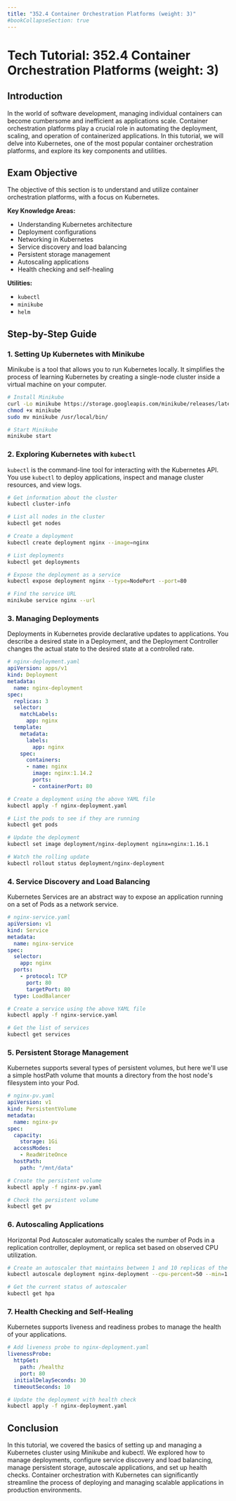 ```yaml
---
title: "352.4 Container Orchestration Platforms (weight: 3)"
#bookCollapseSection: true
---
```


# Tech Tutorial: 352.4 Container Orchestration Platforms (weight: 3)

## Introduction

In the world of software development, managing individual containers can become cumbersome and inefficient as applications scale. Container orchestration platforms play a crucial role in automating the deployment, scaling, and operation of containerized applications. In this tutorial, we will delve into Kubernetes, one of the most popular container orchestration platforms, and explore its key components and utilities.

## Exam Objective

The objective of this section is to understand and utilize container orchestration platforms, with a focus on Kubernetes.

**Key Knowledge Areas:**
- Understanding Kubernetes architecture
- Deployment configurations
- Networking in Kubernetes
- Service discovery and load balancing
- Persistent storage management
- Autoscaling applications
- Health checking and self-healing

**Utilities:**
- `kubectl`
- `minikube`
- `helm`

## Step-by-Step Guide

### 1. Setting Up Kubernetes with Minikube

Minikube is a tool that allows you to run Kubernetes locally. It simplifies the process of learning Kubernetes by creating a single-node cluster inside a virtual machine on your computer.

```bash
# Install Minikube
curl -Lo minikube https://storage.googleapis.com/minikube/releases/latest/minikube-linux-amd64
chmod +x minikube
sudo mv minikube /usr/local/bin/

# Start Minikube
minikube start
```

### 2. Exploring Kubernetes with `kubectl`

`kubectl` is the command-line tool for interacting with the Kubernetes API. You use `kubectl` to deploy applications, inspect and manage cluster resources, and view logs.

```bash
# Get information about the cluster
kubectl cluster-info

# List all nodes in the cluster
kubectl get nodes

# Create a deployment
kubectl create deployment nginx --image=nginx

# List deployments
kubectl get deployments

# Expose the deployment as a service
kubectl expose deployment nginx --type=NodePort --port=80

# Find the service URL
minikube service nginx --url
```

### 3. Managing Deployments

Deployments in Kubernetes provide declarative updates to applications. You describe a desired state in a Deployment, and the Deployment Controller changes the actual state to the desired state at a controlled rate.

```yaml
# nginx-deployment.yaml
apiVersion: apps/v1
kind: Deployment
metadata:
  name: nginx-deployment
spec:
  replicas: 3
  selector:
    matchLabels:
      app: nginx
  template:
    metadata:
      labels:
        app: nginx
    spec:
      containers:
      - name: nginx
        image: nginx:1.14.2
        ports:
        - containerPort: 80
```

```bash
# Create a deployment using the above YAML file
kubectl apply -f nginx-deployment.yaml

# List the pods to see if they are running
kubectl get pods

# Update the deployment
kubectl set image deployment/nginx-deployment nginx=nginx:1.16.1

# Watch the rolling update
kubectl rollout status deployment/nginx-deployment
```

### 4. Service Discovery and Load Balancing

Kubernetes Services are an abstract way to expose an application running on a set of Pods as a network service.

```yaml
# nginx-service.yaml
apiVersion: v1
kind: Service
metadata:
  name: nginx-service
spec:
  selector:
    app: nginx
  ports:
    - protocol: TCP
      port: 80
      targetPort: 80
  type: LoadBalancer
```

```bash
# Create a service using the above YAML file
kubectl apply -f nginx-service.yaml

# Get the list of services
kubectl get services
```

### 5. Persistent Storage Management

Kubernetes supports several types of persistent volumes, but here we'll use a simple hostPath volume that mounts a directory from the host node's filesystem into your Pod.

```yaml
# nginx-pv.yaml
apiVersion: v1
kind: PersistentVolume
metadata:
  name: nginx-pv
spec:
  capacity:
    storage: 1Gi
  accessModes:
    - ReadWriteOnce
  hostPath:
    path: "/mnt/data"
```

```bash
# Create the persistent volume
kubectl apply -f nginx-pv.yaml

# Check the persistent volume
kubectl get pv
```

### 6. Autoscaling Applications

Horizontal Pod Autoscaler automatically scales the number of Pods in a replication controller, deployment, or replica set based on observed CPU utilization.

```bash
# Create an autoscaler that maintains between 1 and 10 replicas of the Pods
kubectl autoscale deployment nginx-deployment --cpu-percent=50 --min=1 --max=10

# Get the current status of autoscaler
kubectl get hpa
```

### 7. Health Checking and Self-Healing

Kubernetes supports liveness and readiness probes to manage the health of your applications.

```yaml
# Add liveness probe to nginx-deployment.yaml
livenessProbe:
  httpGet:
    path: /healthz
    port: 80
  initialDelaySeconds: 30
  timeoutSeconds: 10
```

```bash
# Update the deployment with health check
kubectl apply -f nginx-deployment.yaml
```

## Conclusion

In this tutorial, we covered the basics of setting up and managing a Kubernetes cluster using Minikube and kubectl. We explored how to manage deployments, configure service discovery and load balancing, manage persistent storage, autoscale applications, and set up health checks. Container orchestration with Kubernetes can significantly streamline the process of deploying and managing scalable applications in production environments.
